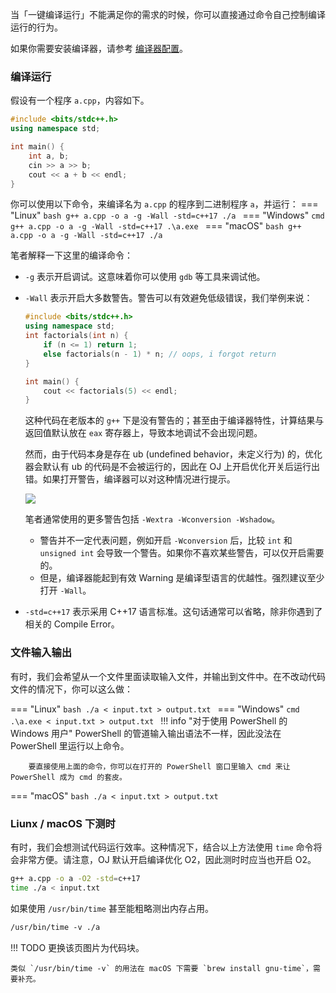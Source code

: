 当「一键编译运行」不能满足你的需求的时候，你可以直接通过命令自己控制编译运行的行为。

如果你需要安装编译器，请参考 [编译器配置](/env/compiler/)。


### 编译运行
假设有一个程序 `a.cpp`，内容如下。

```cpp
#include <bits/stdc++.h>
using namespace std;

int main() {
    int a, b;
    cin >> a >> b;
    cout << a + b << endl;
}
```
你可以使用以下命令，来编译名为 `a.cpp` 的程序到二进制程序 `a`，并运行：
=== "Linux" 
    ```bash
    g++ a.cpp -o a -g -Wall -std=c++17
    ./a
    ```
=== "Windows"
    ```cmd
    g++ a.cpp -o a -g -Wall -std=c++17
    .\a.exe
    ```
=== "macOS"
    ```bash
    g++ a.cpp -o a -g -Wall -std=c++17
    ./a
    ```

笔者解释一下这里的编译命令：

* `-g` 表示开启调试。这意味着你可以使用 `gdb` 等工具来调试他。
* `-Wall` 表示开启大多数警告。警告可以有效避免低级错误，我们举例来说：
    ```cpp
    #include <bits/stdc++.h>
    using namespace std;
    int factorials(int n) {
        if (n <= 1) return 1;
        else factorials(n - 1) * n; // oops, i forgot return
    }

    int main() {
        cout << factorials(5) << endl;
    }
    ```
    这种代码在老版本的 `g++` 下是没有警告的；甚至由于编译器特性，计算结果与返回值默认放在 `eax` 寄存器上，导致本地调试不会出现问题。
    
    然而，由于代码本身是存在 ub (undefined behavior，未定义行为) 的，优化器会默认有 ub 的代码是不会被运行的，因此在 OJ 上开启优化开关后运行出错。如果打开警告，编译器可以对这种情况进行提示。
    
    ![](https://notes.sjtu.edu.cn/uploads/upload_732fa452f3351ae3e4b190a6d8bf54b5.png)

    笔者通常使用的更多警告包括 `-Wextra -Wconversion -Wshadow`。
	
    * 警告并不一定代表问题，例如开启 `-Wconversion` 后，比较 `int` 和 `unsigned int` 会导致一个警告。如果你不喜欢某些警告，可以仅开启需要的。
    * 但是，编译器能起到有效 Warning 是编译型语言的优越性。强烈建议至少打开 `-Wall`。
	
* `-std=c++17` 表示采用 C++17 语言标准。这句话通常可以省略，除非你遇到了相关的 Compile Error。

### 文件输入输出
有时，我们会希望从一个文件里面读取输入文件，并输出到文件中。在不改动代码文件的情况下，你可以这么做：

=== "Linux"
    ```bash
    ./a < input.txt > output.txt
    ```
=== "Windows"
    ```cmd
    .\a.exe < input.txt > output.txt
    ```
    !!! info "对于使用 PowerShell 的 Windows 用户"
        PowerShell 的管道输入输出语法不一样，因此没法在 PowerShell 里运行以上命令。

        要直接使用上面的命令，你可以在打开的 PowerShell 窗口里输入 cmd 来让 PowerShell 成为 cmd 的套皮。
        
=== "macOS"
    ```bash
    ./a < input.txt > output.txt
    ```
    




### Liunx / macOS 下测时

有时，我们会想测试代码运行效率。这种情况下，结合以上方法使用 `time` 命令将会非常方便。请注意，OJ 默认开启编译优化 O2，因此测时时应当也开启 O2。

```bash
g++ a.cpp -o a -O2 -std=c++17
time ./a < input.txt
```

如果使用 `/usr/bin/time` 甚至能粗略测出内存占用。
```bash
/usr/bin/time ‐v ./a
```

!!! TODO
    更换该页图片为代码块。
    
    类似 `/usr/bin/time -v` 的用法在 macOS 下需要 `brew install gnu-time`，需要补充。